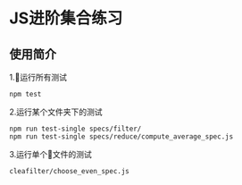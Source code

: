 # JS进阶集合练习

## 使用简介

1.运行所有测试
```
npm test
```
2.运行某个文件夹下的测试
```
npm run test-single specs/filter/
npm run test-single specs/reduce/compute_average_spec.js

```
3.运行单个文件的测试
```
cleafilter/choose_even_spec.js
```
